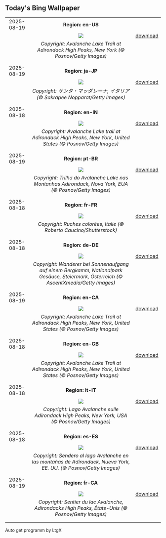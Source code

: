 ## Today's Bing Wallpaper
|      |      |      |
| :----: | :----: | :----: |
|2025-08-19|**Region: en-US**||
||![](https://www.bing.com/th?id=OHR.AvalancheLake_EN-US1814683119_UHD.jpg&pid=hp&w=1152&h=648&rs=1&c=4)| [download](https://www.bing.com/th?id=OHR.AvalancheLake_EN-US1814683119_UHD.jpg)|
||*Copyright: Avalanche Lake Trail at Adirondack High Peaks, New York (© Posnov/Getty Images)*
||
|||
|2025-08-19|**Region: ja-JP**||
||![](https://www.bing.com/th?id=OHR.SantaMaddalena_JA-JP3939499195_UHD.jpg&pid=hp&w=1152&h=648&rs=1&c=4)| [download](https://www.bing.com/th?id=OHR.SantaMaddalena_JA-JP3939499195_UHD.jpg)|
||*Copyright: サンタ・マッダレーナ, イタリア (© Sakrapee Nopparat/Getty Images)*
||
|||
|2025-08-18|**Region: en-IN**||
||![](https://www.bing.com/th?id=OHR.AvalancheLake_EN-IN2042962209_UHD.jpg&pid=hp&w=1152&h=648&rs=1&c=4)| [download](https://www.bing.com/th?id=OHR.AvalancheLake_EN-IN2042962209_UHD.jpg)|
||*Copyright: Avalanche Lake trail at Adirondack High Peaks, New York, United States (© Posnov/Getty Images)*
||
|||
|2025-08-19|**Region: pt-BR**||
||![](https://www.bing.com/th?id=OHR.AvalancheLake_PT-BR3490746058_UHD.jpg&pid=hp&w=1152&h=648&rs=1&c=4)| [download](https://www.bing.com/th?id=OHR.AvalancheLake_PT-BR3490746058_UHD.jpg)|
||*Copyright: Trilha do Avalanche Lake nas Montanhas Adirondack, Nova York, EUA (© Posnov/Getty Images)*
||
|||
|2025-08-18|**Region: fr-FR**||
||![](https://www.bing.com/th?id=OHR.ColorfulBeehives_FR-FR5685260580_UHD.jpg&pid=hp&w=1152&h=648&rs=1&c=4)| [download](https://www.bing.com/th?id=OHR.ColorfulBeehives_FR-FR5685260580_UHD.jpg)|
||*Copyright: Ruches colorées, Italie (© Roberto Caucino/Shutterstock)*
||
|||
|2025-08-18|**Region: de-DE**||
||![](https://www.bing.com/th?id=OHR.GermanyHiker_DE-DE4106707068_UHD.jpg&pid=hp&w=1152&h=648&rs=1&c=4)| [download](https://www.bing.com/th?id=OHR.GermanyHiker_DE-DE4106707068_UHD.jpg)|
||*Copyright: Wanderer bei Sonnenaufgang auf einem Bergkamm, Nationalpark Gesäuse, Steiermark, Österreich (© AscentXmedia/Getty Images)*
||
|||
|2025-08-19|**Region: en-CA**||
||![](https://www.bing.com/th?id=OHR.AvalancheLake_EN-CA8229303307_UHD.jpg&pid=hp&w=1152&h=648&rs=1&c=4)| [download](https://www.bing.com/th?id=OHR.AvalancheLake_EN-CA8229303307_UHD.jpg)|
||*Copyright: Avalanche Lake Trail at Adirondack High Peaks, New York, United States (© Posnov/Getty Images)*
||
|||
|2025-08-18|**Region: en-GB**||
||![](https://www.bing.com/th?id=OHR.AvalancheLake_EN-GB3210830707_UHD.jpg&pid=hp&w=1152&h=648&rs=1&c=4)| [download](https://www.bing.com/th?id=OHR.AvalancheLake_EN-GB3210830707_UHD.jpg)|
||*Copyright: Avalanche Lake Trail at Adirondack High Peaks, New York, United States (© Posnov/Getty Images)*
||
|||
|2025-08-18|**Region: it-IT**||
||![](https://www.bing.com/th?id=OHR.AvalancheLake_IT-IT9962796758_UHD.jpg&pid=hp&w=1152&h=648&rs=1&c=4)| [download](https://www.bing.com/th?id=OHR.AvalancheLake_IT-IT9962796758_UHD.jpg)|
||*Copyright: Lago Avalanche sulle Adirondack High Peaks, New York, USA (© Posnov/Getty Images)*
||
|||
|2025-08-18|**Region: es-ES**||
||![](https://www.bing.com/th?id=OHR.AvalancheLake_ES-ES4962588895_UHD.jpg&pid=hp&w=1152&h=648&rs=1&c=4)| [download](https://www.bing.com/th?id=OHR.AvalancheLake_ES-ES4962588895_UHD.jpg)|
||*Copyright: Sendero al lago Avalanche en las montañas de Adirondack, Nueva York, EE. UU. (© Posnov/Getty Images)*
||
|||
|2025-08-19|**Region: fr-CA**||
||![](https://www.bing.com/th?id=OHR.AvalancheLake_FR-CA6587047706_UHD.jpg&pid=hp&w=1152&h=648&rs=1&c=4)| [download](https://www.bing.com/th?id=OHR.AvalancheLake_FR-CA6587047706_UHD.jpg)|
||*Copyright: Sentier du lac Avalanche, Adirondacks High Peaks, États-Unis (© Posnov/Getty Images)*
||
|||

Auto get programm by LtgX
